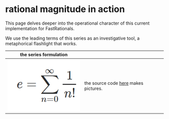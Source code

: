 # rational magnitude in action

This page delves deeper into the operational character of this current implementation for FastRationals.

We use the leading terms of this series as an investigative tool, a metaphorical flashlight that works.

|      the series formulation         |                                                              |
|:-----------------------------------:|:-------------------------------------------------------------|
| ![e_series](assets/e_series.PNG)    |   the source code [here](https://github.com/JeffreySarnoff/FastRationals.jl/blob/master/docs/src/metaphoricalflashlight.md) makes pictures.  |

